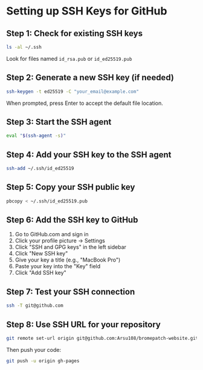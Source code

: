 # Setting up SSH Keys for GitHub

## Step 1: Check for existing SSH keys

```bash
ls -al ~/.ssh
```

Look for files named `id_rsa.pub` or `id_ed25519.pub`

## Step 2: Generate a new SSH key (if needed)

```bash
ssh-keygen -t ed25519 -C "your_email@example.com"
```

When prompted, press Enter to accept the default file location.

## Step 3: Start the SSH agent

```bash
eval "$(ssh-agent -s)"
```

## Step 4: Add your SSH key to the SSH agent

```bash
ssh-add ~/.ssh/id_ed25519
```

## Step 5: Copy your SSH public key

```bash
pbcopy < ~/.ssh/id_ed25519.pub
```

## Step 6: Add the SSH key to GitHub

1. Go to GitHub.com and sign in
2. Click your profile picture → Settings
3. Click "SSH and GPG keys" in the left sidebar
4. Click "New SSH key"
5. Give your key a title (e.g., "MacBook Pro")
6. Paste your key into the "Key" field
7. Click "Add SSH key"

## Step 7: Test your SSH connection

```bash
ssh -T git@github.com
```

## Step 8: Use SSH URL for your repository

```bash
git remote set-url origin git@github.com:Arsu108/bromepatch-website.git
```

Then push your code:

```bash
git push -u origin gh-pages
```
